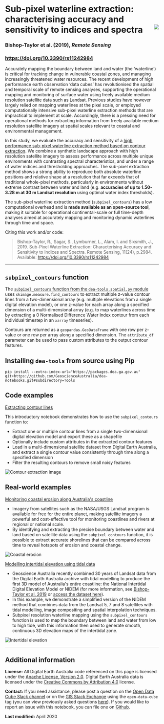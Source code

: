 # Sub-pixel waterline extraction: characterising accuracy and sensitivity to indices and spectra  <img align="right" src="/images/dea_logo.jpg">

### Bishop-Taylor et al. (2019), _Remote Sensing_ 
### https://doi.org/10.3390/rs11242984

Accurately mapping the boundary between land and water (the ‘waterline’) is critical for tracking change in vulnerable coastal zones, and managing increasingly threatened water resources. 
The recent development of high performance earth observation ‘data cubes’ has revolutionised the spatial and temporal scale of remote sensing analyses, supporting the operational mapping and monitoring of surface water using freely available medium resolution satellite data such as Landsat. 
Previous studies have however largely relied on mapping waterlines at the pixel scale, or employed computationally intensive sub-pixel waterline extraction methods that are impractical to implement at scale. 
Accordingly, there is a pressing need for operational methods for extracting information from freely available medium resolution satellite imagery at spatial scales relevant to coastal and environmental management. 

In this study, we evaluate the accuracy and sensitivity of a [high performance sub-pixel waterline extraction method based on contour extraction](#subpixel_contours-function). 
We combine a synthetic landscape approach with high resolution satellite imagery to assess performance across multiple unique environments with contrasting spectral characteristics, and under a range of water indices and thresholding approaches. 
The sub-pixel extraction method shows a strong ability to reproduce both absolute waterline positions and relative shape at a resolution that far exceeds that of traditional whole-pixel methods, particularly in environments without extreme contrast between water and land (e.g. **accuracies of up to 1.50-3.28 m at 30 m Landsat resolution** using optimal water index thresholds). 

The sub-pixel waterline extraction method (`subpixel_contours`) has a low computational overhead and is **made available as an open-source tool**, making it suitable for operational continental-scale or full time-depth analyses aimed at accurately mapping and monitoring dynamic waterlines through time and space.

Citing this work and/or code:

> Bishop-Taylor, R., Sagar, S., Lymburner, L., Alam, I. and Sixsmith, J., 2019. Sub-Pixel Waterline Extraction: Characterising Accuracy and Sensitivity to Indices and Spectra. Remote Sensing, 11(24), p.2984. Available: https://doi.org/10.3390/rs11242984

---

## `subpixel_contours` function

The [`subpixel_contours` function from the `dea-tools.spatial.py` module](https://github.com/GeoscienceAustralia/dea-notebooks/blob/develop/Tools/dea_tools/spatial.py#L321-L552) uses `skimage.measure.find_contours` to extract multiple z-value contour lines from a two-dimensional array (e.g. multiple elevations from a single digital elevation model), or one z-value for each array along a specified dimension of a multi-dimensional array (e.g. to map waterlines across time by extracting a 0 Normalised Difference Water Index contour from each individual timestep in an `xarray` timeseries).    
    
Contours are returned as a `geopandas.GeoDataFrame` with one row per z-value or one row per array along a specified dimension. The     `attribute_df` parameter can be used to pass custom attributes to the output contour features.

## Installing `dea-tools` from source using Pip

`pip install --extra-index-url="https://packages.dea.ga.gov.au" git+https://github.com/GeoscienceAustralia/dea-notebooks.git#subdirectory=Tools`

## Code examples

[Extracting contour lines](https://github.com/GeoscienceAustralia/dea-notebooks/blob/develop/Frequently_used_code/Contour_extraction.ipynb)

This introductory notebook demonstrates how to use the `subpixel_contours` function to:

* Extract one or multiple contour lines from a single two-dimensional digital elevation model and export these as a shapefile
* Optionally include custom attributes in the extracted contour features
* Load in a multi-dimensional satellite dataset from Digital Earth Australia, and extract a single contour value consistently through time along a specified dimension
* Filter the resulting contours to remove small noisy features

![Contour extraction image](/images/contour_extract.jpg)

## Real-world examples

[Monitoring coastal erosion along Australia's coastline](https://github.com/GeoscienceAustralia/dea-notebooks/blob/develop/Real_world_examples/Coastal_erosion.ipynb)

* Imagery from satellites such as the NASA/USGS Landsat program is available for free for the entire planet, making satellite imagery a powerful and cost-effective tool for monitoring coastlines and rivers at regional or national scale. 
* By identifying and extracting the precise boundary between water and land based on satellite data using the `subpixel_contours` function, it is possible to extract accurate shorelines that can be compared across time to reveal hotspots of erosion and coastal change.

![Coastal erosion](/images/coastal_erosion.jpg)

[Modelling intertidal elevation using tidal data](https://github.com/GeoscienceAustralia/dea-notebooks/blob/develop/Real_world_examples/Intertidal_elevation.ipynb)

* Geoscience Australia recently combined 30 years of Landsat data from the Digital Earth Australia archive with tidal modelling to produce the first 3D model of Australia's entire coastline: the National Intertidal Digital Elevation Model or NIDEM (for more information, see [Bishop-Taylor et al. 2019](https://doi.org/10.1016/j.ecss.2019.03.006) or [access the dataset here](http://dx.doi.org/10.26186/5c4fc06a79f76)).
* In this example, we demonstrate a simplified version of the NIDEM method that combines data from the Landsat 5, 7 and 8 satellites with tidal modelling, image compositing and spatial interpolation techniques. 
* Subpixel resolution waterline mapping using the `subpixel_contours` function is used to map the boundary between land and water from low to high tide, with this information then used to generate smooth, continuous 3D elevation maps of the intertidal zone.

![Intertidal elevation](/images/intertidal_elevation.jpg)

***

## Additional information

**License:** All Digital Earth Australia code referenced on this page is licensed under the [Apache License, Version 2.0](https://www.apache.org/licenses/LICENSE-2.0). 
Digital Earth Australia data is licensed under the [Creative Commons by Attribution 4.0](https://creativecommons.org/licenses/by/4.0/) license.

**Contact:** If you need assistance, please post a question on the [Open Data Cube Slack channel](http://slack.opendatacube.org/) or on the [GIS Stack Exchange](https://gis.stackexchange.com/questions/ask?tags=open-data-cube) using the `open-data-cube` tag (you can view previously asked questions [here](https://gis.stackexchange.com/questions/tagged/open-data-cube)).
If you would like to report an issue with this notebook, you can file one on [Github](https://github.com/GeoscienceAustralia/dea-notebooks).

**Last modified:** April 2020
